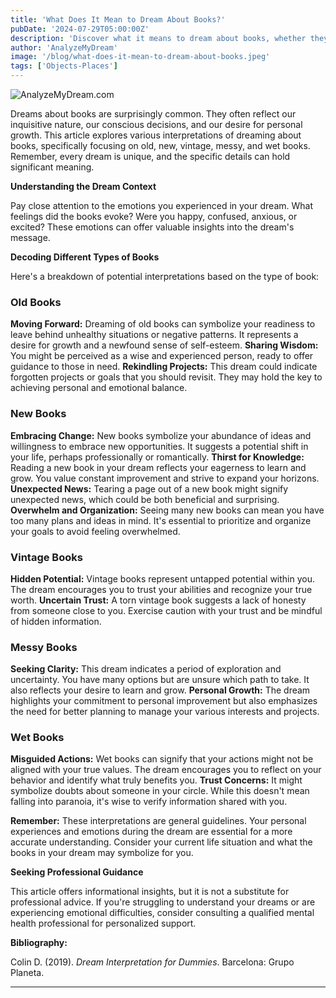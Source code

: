 ```yaml
---
title: 'What Does It Mean to Dream About Books?'
pubDate: '2024-07-29T05:00:00Z'
description: 'Discover what it means to dream about books, whether they are old, new, antique, messy, or wet. Explore how these dreams reflect your desires for change, personal growth, and relationship evaluation.'
author: 'AnalyzeMyDream'
image: '/blog/what-does-it-mean-to-dream-about-books.jpeg'
tags: ['Objects-Places']
---
```


![AnalyzeMyDream.com](/blog/what-does-it-mean-to-dream-about-books.jpeg)


Dreams about books are surprisingly common. They often reflect our inquisitive nature, our conscious decisions, and our desire for personal growth. This article explores various interpretations of dreaming about books, specifically focusing on old, new, vintage, messy, and wet books. Remember, every dream is unique, and the specific details can hold significant meaning.

**Understanding the Dream Context**

Pay close attention to the emotions you experienced in your dream. What feelings did the books evoke? Were you happy, confused, anxious, or excited? These emotions can offer valuable insights into the dream's message. 

**Decoding Different Types of Books**

Here's a breakdown of potential interpretations based on the type of book:

### Old Books

**Moving Forward:** Dreaming of old books can symbolize your readiness to leave behind unhealthy situations or negative patterns. It represents a desire for growth and a newfound sense of self-esteem.
**Sharing Wisdom:** You might be perceived as a wise and experienced person, ready to offer guidance to those in need. 
**Rekindling Projects:** This dream could indicate forgotten projects or goals that you should revisit. They may hold the key to achieving personal and emotional balance.

### New Books

**Embracing Change:** New books symbolize your abundance of ideas and willingness to embrace new opportunities. It suggests a potential shift in your life, perhaps professionally or romantically.
**Thirst for Knowledge:** Reading a new book in your dream reflects your eagerness to learn and grow. You value constant improvement and strive to expand your horizons.
**Unexpected News:** Tearing a page out of a new book might signify unexpected news, which could be both beneficial and surprising.
**Overwhelm and Organization:** Seeing many new books can mean you have too many plans and ideas in mind. It's essential to prioritize and organize your goals to avoid feeling overwhelmed.

### Vintage Books

**Hidden Potential:** Vintage books represent untapped potential within you. The dream encourages you to trust your abilities and recognize your true worth.
**Uncertain Trust:** A torn vintage book suggests a lack of honesty from someone close to you. Exercise caution with your trust and be mindful of hidden information.

### Messy Books

**Seeking Clarity:** This dream indicates a period of exploration and uncertainty. You have many options but are unsure which path to take. It also reflects your desire to learn and grow.
**Personal Growth:** The dream highlights your commitment to personal improvement but also emphasizes the need for better planning to manage your various interests and projects.

### Wet Books

**Misguided Actions:** Wet books can signify that your actions might not be aligned with your true values. The dream encourages you to reflect on your behavior and identify what truly benefits you.
**Trust Concerns:** It might symbolize doubts about someone in your circle. While this doesn't mean falling into paranoia, it's wise to verify information shared with you.

**Remember:** These interpretations are general guidelines. Your personal experiences and emotions during the dream are essential for a more accurate understanding. Consider your current life situation and what the books in your dream may symbolize for you.

**Seeking Professional Guidance**

This article offers informational insights, but it is not a substitute for professional advice. If you're struggling to understand your dreams or are experiencing emotional difficulties, consider consulting a qualified mental health professional for personalized support.

**Bibliography:**

Colin D. (2019). *Dream Interpretation for Dummies*. Barcelona: Grupo Planeta.

---